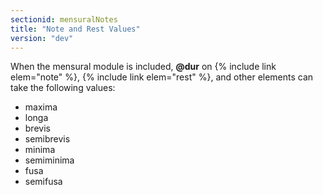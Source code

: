 ```yaml
---
sectionid: mensuralNotes
title: "Note and Rest Values"
version: "dev"
---
```


When the mensural module is included, **@dur** on {% include link elem="note" %}, {% include link elem="rest" %}, and other elements can take the following values:
- maxima
- longa
- brevis
- semibrevis
- minima
- semiminima
- fusa
- semifusa